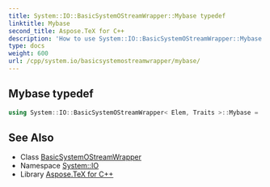 ```yaml
---
title: System::IO::BasicSystemOStreamWrapper::Mybase typedef
linktitle: Mybase
second_title: Aspose.TeX for C++
description: 'How to use System::IO::BasicSystemOStreamWrapper::Mybase typedef of System::IO::BasicSystemOStreamWrapper class in C++.'
type: docs
weight: 600
url: /cpp/system.io/basicsystemostreamwrapper/mybase/
---
```

## Mybase typedef




```cpp
using System::IO::BasicSystemOStreamWrapper< Elem, Traits >::Mybase =  std::basic_ostream<char_type, traits_type>
```

## See Also

* Class [BasicSystemOStreamWrapper](../)
* Namespace [System::IO](../../)
* Library [Aspose.TeX for C++](../../../)
